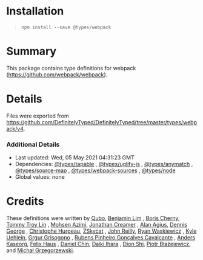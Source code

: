 # Installation
> `npm install --save @types/webpack`

# Summary
This package contains type definitions for webpack (https://github.com/webpack/webpack).

# Details
Files were exported from https://github.com/DefinitelyTyped/DefinitelyTyped/tree/master/types/webpack/v4.

### Additional Details

* Last updated: Wed, 05 May 2021 04:31:23 GMT
* Dependencies: [@types/tapable](https://npmjs.com/package/@types/tapable)
  , [@types/uglify-js](https://npmjs.com/package/@types/uglify-js)
  , [@types/anymatch](https://npmjs.com/package/@types/anymatch)
  , [@types/source-map](https://npmjs.com/package/@types/source-map)
  , [@types/webpack-sources](https://npmjs.com/package/@types/webpack-sources)
  , [@types/node](https://npmjs.com/package/@types/node)
* Global values: none

# Credits

These definitions were written by [Qubo](https://github.com/tkqubo), [Benjamin Lim](https://github.com/bumbleblym)
, [Boris Cherny](https://github.com/bcherny), [Tommy Troy Lin](https://github.com/tommytroylin)
, [Mohsen Azimi](https://github.com/mohsen1), [Jonathan Creamer](https://github.com/jcreamer898)
, [Alan Agius](https://github.com/alan-agius4), [Dennis George](https://github.com/dennispg)
, [Christophe Hurpeau](https://github.com/christophehurpeau), [ZSkycat](https://github.com/ZSkycat)
, [John Reilly](https://github.com/johnnyreilly), [Ryan Waskiewicz](https://github.com/rwaskiewicz)
, [Kyle Uehlein](https://github.com/kuehlein), [Grgur Grisogono](https://github.com/grgur)
, [Rubens Pinheiro Gonçalves Cavalcante](https://github.com/rubenspgcavalcante)
, [Anders Kaseorg](https://github.com/andersk), [Felix Haus](https://github.com/ofhouse)
, [Daniel Chin](https://github.com/danielthank), [Daiki Ihara](https://github.com/sasurau4)
, [Dion Shi](https://github.com/dionshihk), [Piotr Błażejewicz](https://github.com/peterblazejewicz),
and [Michał Grzegorzewski](https://github.com/spamshaker).
